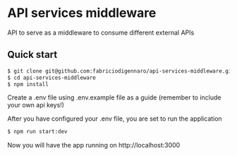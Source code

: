 # API services middleware

API to serve as a middleware to consume different external APIs

## Quick start

```bash
$ git clone git@github.com:fabriciodigennaro/api-services-middleware.git
$ cd api-services-middleware
$ npm install
```

Create a .env file using .env.example file as a guide (remember to include your own api keys!)

After you have configured your .env file, you are set to run the application

```bash
$ npm run start:dev
```

Now you will have the app running on http://localhost:3000
